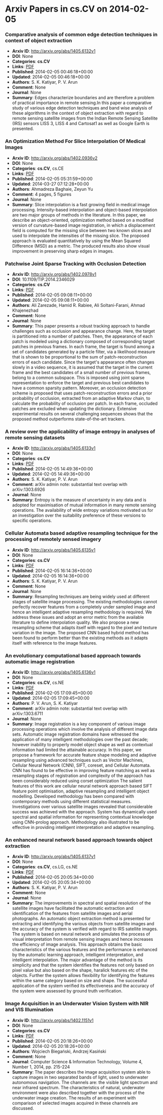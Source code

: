 # Arxiv Papers in cs.CV on 2014-02-05
### Comparative analysis of common edge detection techniques in context of object extraction
- **Arxiv ID**: http://arxiv.org/abs/1405.6132v1
- **DOI**: None
- **Categories**: **cs.CV**
- **Links**: [PDF](http://arxiv.org/pdf/1405.6132v1)
- **Published**: 2014-02-05 00:46:18+00:00
- **Updated**: 2014-02-05 00:46:18+00:00
- **Authors**: S. K. Katiyar, P. V. Arun
- **Comment**: None
- **Journal**: None
- **Summary**: Edges characterize boundaries and are therefore a problem of practical importance in remote sensing.In this paper a comparative study of various edge detection techniques and band wise analysis of these algorithms in the context of object extraction with regard to remote sensing satellite images from the Indian Remote Sensing Satellite (IRS) sensors LISS 3, LISS 4 and Cartosat1 as well as Google Earth is presented.



### An Optimization Method For Slice Interpolation Of Medical Images
- **Arxiv ID**: http://arxiv.org/abs/1402.0936v2
- **DOI**: None
- **Categories**: **cs.CV**, cs.CE
- **Links**: [PDF](http://arxiv.org/pdf/1402.0936v2)
- **Published**: 2014-02-05 05:31:59+00:00
- **Updated**: 2014-03-27 07:12:28+00:00
- **Authors**: Ahmadreza Baghaie, Zeyun Yu
- **Comment**: 4 pages, 5 figures
- **Journal**: None
- **Summary**: Slice interpolation is a fast growing field in medical image processing. Intensity-based interpolation and object-based interpolation are two major groups of methods in the literature. In this paper, we describe an object-oriented, optimization method based on a modified version of curvature-based image registration, in which a displacement field is computed for the missing slice between two known slices and used to interpolate the intensities of the missing slice. The proposed approach is evaluated quantitatively by using the Mean Squared Difference (MSD) as a metric. The produced results also show visual improvement in preserving sharp edges in images.



### Patchwise Joint Sparse Tracking with Occlusion Detection
- **Arxiv ID**: http://arxiv.org/abs/1402.0978v1
- **DOI**: 10.1109/TIP.2014.2346029
- **Categories**: **cs.CV**
- **Links**: [PDF](http://arxiv.org/pdf/1402.0978v1)
- **Published**: 2014-02-05 09:08:11+00:00
- **Updated**: 2014-02-05 09:08:11+00:00
- **Authors**: Ali Zarezade, Hamid R. Rabiee, Ali Soltani-Farani, Ahmad Khajenezhad
- **Comment**: None
- **Journal**: None
- **Summary**: This paper presents a robust tracking approach to handle challenges such as occlusion and appearance change. Here, the target is partitioned into a number of patches. Then, the appearance of each patch is modeled using a dictionary composed of corresponding target patches in previous frames. In each frame, the target is found among a set of candidates generated by a particle filter, via a likelihood measure that is shown to be proportional to the sum of patch-reconstruction errors of each candidate. Since the target's appearance often changes slowly in a video sequence, it is assumed that the target in the current frame and the best candidates of a small number of previous frames, belong to a common subspace. This is imposed using joint sparse representation to enforce the target and previous best candidates to have a common sparsity pattern. Moreover, an occlusion detection scheme is proposed that uses patch-reconstruction errors and a prior probability of occlusion, extracted from an adaptive Markov chain, to calculate the probability of occlusion per patch. In each frame, occluded patches are excluded when updating the dictionary. Extensive experimental results on several challenging sequences shows that the proposed method outperforms state-of-the-art trackers.



### A review over the applicability of image entropy in analyses of remote sensing datasets
- **Arxiv ID**: http://arxiv.org/abs/1405.6133v1
- **DOI**: None
- **Categories**: **cs.CV**
- **Links**: [PDF](http://arxiv.org/pdf/1405.6133v1)
- **Published**: 2014-02-05 14:49:36+00:00
- **Updated**: 2014-02-05 14:49:36+00:00
- **Authors**: S. K. Katiyar, P. V. Arun
- **Comment**: arXiv admin note: substantial text overlap with arXiv:1303.6926
- **Journal**: None
- **Summary**: Entropy is the measure of uncertainty in any data and is adopted for maximisation of mutual information in many remote sensing operations. The availability of wide entropy variations motivated us for an investigation over the suitability preference of these versions to specific operations.



### Cellular Automata based adaptive resampling technique for the processing of remotely sensed imagery
- **Arxiv ID**: http://arxiv.org/abs/1405.6135v1
- **DOI**: None
- **Categories**: **cs.CV**
- **Links**: [PDF](http://arxiv.org/pdf/1405.6135v1)
- **Published**: 2014-02-05 16:14:36+00:00
- **Updated**: 2014-02-05 16:14:36+00:00
- **Authors**: S. K. Katiyar, P. V. Arun
- **Comment**: None
- **Journal**: None
- **Summary**: Resampling techniques are being widely used at different stages of satellite image processing. The existing methodologies cannot perfectly recover features from a completely under sampled image and hence an intelligent adaptive resampling methodology is required. We address these issues and adopt an error metric from the available literature to define interpolation quality. We also propose a new resampling scheme that adapts itself with regard to the pixel and texture variation in the image. The proposed CNN based hybrid method has been found to perform better than the existing methods as it adapts itself with reference to the image features.



### An evolutionary computational based approach towards automatic image registration
- **Arxiv ID**: http://arxiv.org/abs/1405.6136v1
- **DOI**: None
- **Categories**: **cs.CV**, cs.NE
- **Links**: [PDF](http://arxiv.org/pdf/1405.6136v1)
- **Published**: 2014-02-05 17:09:45+00:00
- **Updated**: 2014-02-05 17:09:45+00:00
- **Authors**: P. V. Arun, S. K. Katiyar
- **Comment**: arXiv admin note: substantial text overlap with arXiv:1303.6711
- **Journal**: None
- **Summary**: Image registration is a key component of various image processing operations which involve the analysis of different image data sets. Automatic image registration domains have witnessed the application of many intelligent methodologies over the past decade; however inability to properly model object shape as well as contextual information had limited the attainable accuracy. In this paper, we propose a framework for accurate feature shape modeling and adaptive resampling using advanced techniques such as Vector Machines, Cellular Neural Network (CNN), SIFT, coreset, and Cellular Automata. CNN has found to be effective in improving feature matching as well as resampling stages of registration and complexity of the approach has been considerably reduced using corset optimization The salient features of this work are cellular neural network approach based SIFT feature point optimisation, adaptive resampling and intelligent object modelling. Developed methodology has been compared with contemporary methods using different statistical measures. Investigations over various satellite images revealed that considerable success was achieved with the approach. System has dynamically used spectral and spatial information for representing contextual knowledge using CNN-prolog approach. Methodology also illustrated to be effective in providing intelligent interpretation and adaptive resampling.



### An enhanced neural network based approach towards object extraction
- **Arxiv ID**: http://arxiv.org/abs/1405.6137v1
- **DOI**: None
- **Categories**: **cs.CV**, cs.LG, cs.NE
- **Links**: [PDF](http://arxiv.org/pdf/1405.6137v1)
- **Published**: 2014-02-05 20:05:34+00:00
- **Updated**: 2014-02-05 20:05:34+00:00
- **Authors**: S. K. Katiyar, P. V. Arun
- **Comment**: None
- **Journal**: None
- **Summary**: The improvements in spectral and spatial resolution of the satellite images have facilitated the automatic extraction and identification of the features from satellite images and aerial photographs. An automatic object extraction method is presented for extracting and identifying the various objects from satellite images and the accuracy of the system is verified with regard to IRS satellite images. The system is based on neural network and simulates the process of visual interpretation from remote sensing images and hence increases the efficiency of image analysis. This approach obtains the basic characteristics of the various features and the performance is enhanced by the automatic learning approach, intelligent interpretation, and intelligent interpolation. The major advantage of the method is its simplicity and that the system identifies the features not only based on pixel value but also based on the shape, haralick features etc of the objects. Further the system allows flexibility for identifying the features within the same category based on size and shape. The successful application of the system verified its effectiveness and the accuracy of the system were assessed by ground truth verification.



### Image Acquisition in an Underwater Vision System with NIR and VIS Illumination
- **Arxiv ID**: http://arxiv.org/abs/1402.1151v1
- **DOI**: None
- **Categories**: **cs.CV**
- **Links**: [PDF](http://arxiv.org/pdf/1402.1151v1)
- **Published**: 2014-02-05 20:18:26+00:00
- **Updated**: 2014-02-05 20:18:26+00:00
- **Authors**: Wojciech Biegański, Andrzej Kasiński
- **Comment**: None
- **Journal**: Computer Science & Information Technology, Volume 4, Number 1,
  2014, pp. 215-224
- **Summary**: The paper describes the image acquisition system able to capture images in two separated bands of light, used to underwater autonomous navigation. The channels are: the visible light spectrum and near infrared spectrum. The characteristics of natural, underwater environment were also described together with the process of the underwater image creation. The results of an experiment with comparison of selected images acquired in these channels are discussed.



